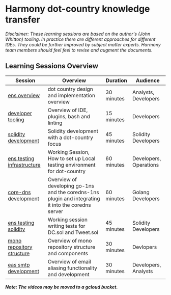 # Harmony dot-country knowledge transfer

*Disclaimer: These learning sessions are based on the author's (John Whitton) tooling. In practice there are different approaches for different IDEs. They could be further improved by subject matter experts. Harmony team members should feel feel to revise and augment the documents.*

## Learning Sessions Overview

| Session | Overview | Duration | Audience |
| --- | --- | --- | --- |
| [ens overview](./1-ens-overview.md) | dot country design and implementation overview | 30 minutes | Analysts, Developers |
| [developer tooling](./2-developer-tooling.md) | Overview of IDE, plugins, bash and linting | 15 minutes | Developers |
| [solidity development](./3-solidity-development.md) | Solidity development with a dot-country focus | 45 minutes | Solidity Developers |
| [ens testing infrastructure](./4-ens-testing-infrastructure.md) | Working Session, How to set up Local testing environment for dot-country | 60 minutes | Developers, Operations |
| [core-dns development](./5-coredns-development.md) | Overview of developing go-1ns and the coredns-1ns plugin and integrating it into the coredns server | 60 minutes | Golang Developers |
| [ens testing solidity](./6-ens-testing-solidity.md) | Working session writing tests for DC.sol and Tweet.sol | 45 minutes | Solidity Developers |
| [mono repository structure](./7-mono-repository-structure.md) | Overview of mono repository structure and components | 30 minutes | Devlopers |
| [eas smtp development](./8-eas-smtp-development.md) | Overview of email aliasing functionality and development | 30 minutes | Developers, Analysts |

***Note: The videos may be moved to a gcloud bucket.***